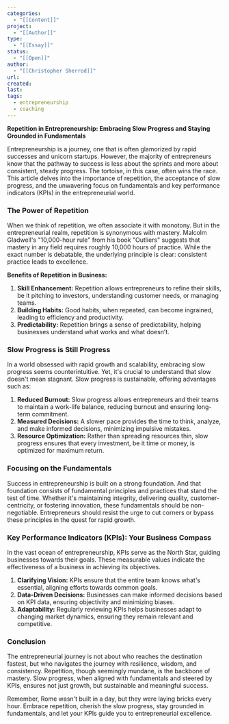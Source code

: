```yaml
---
categories:
  - "[[Content]]"
project:
  - "[[Author]]"
type:
  - "[[Essay]]"
status:
  - "[[Open]]"
author:
  - "[[Christopher Sherrod]]"
url: 
created:
last:
tags:
  - entrepreneurship
  - coaching
---
```

**Repetition in Entrepreneurship: Embracing Slow Progress and Staying Grounded in Fundamentals**

Entrepreneurship is a journey, one that is often glamorized by rapid successes and unicorn startups. However, the majority of entrepreneurs know that the pathway to success is less about the sprints and more about consistent, steady progress. The tortoise, in this case, often wins the race. This article delves into the importance of repetition, the acceptance of slow progress, and the unwavering focus on fundamentals and key performance indicators (KPIs) in the entrepreneurial world.

### **The Power of Repetition**

When we think of repetition, we often associate it with monotony. But in the entrepreneurial realm, repetition is synonymous with mastery. Malcolm Gladwell's "10,000-hour rule" from his book "Outliers" suggests that mastery in any field requires roughly 10,000 hours of practice. While the exact number is debatable, the underlying principle is clear: consistent practice leads to excellence.

**Benefits of Repetition in Business:**
1. **Skill Enhancement:** Repetition allows entrepreneurs to refine their skills, be it pitching to investors, understanding customer needs, or managing teams.
2. **Building Habits:** Good habits, when repeated, can become ingrained, leading to efficiency and productivity.
3. **Predictability:** Repetition brings a sense of predictability, helping businesses understand what works and what doesn’t.

### **Slow Progress is Still Progress**

In a world obsessed with rapid growth and scalability, embracing slow progress seems counterintuitive. Yet, it's crucial to understand that slow doesn't mean stagnant. Slow progress is sustainable, offering advantages such as:

1. **Reduced Burnout:** Slow progress allows entrepreneurs and their teams to maintain a work-life balance, reducing burnout and ensuring long-term commitment.
2. **Measured Decisions:** A slower pace provides the time to think, analyze, and make informed decisions, minimizing impulsive mistakes.
3. **Resource Optimization:** Rather than spreading resources thin, slow progress ensures that every investment, be it time or money, is optimized for maximum return.

### **Focusing on the Fundamentals**

Success in entrepreneurship is built on a strong foundation. And that foundation consists of fundamental principles and practices that stand the test of time. Whether it's maintaining integrity, delivering quality, customer-centricity, or fostering innovation, these fundamentals should be non-negotiable. Entrepreneurs should resist the urge to cut corners or bypass these principles in the quest for rapid growth.

### **Key Performance Indicators (KPIs): Your Business Compass**

In the vast ocean of entrepreneurship, KPIs serve as the North Star, guiding businesses towards their goals. These measurable values indicate the effectiveness of a business in achieving its objectives.

1. **Clarifying Vision:** KPIs ensure that the entire team knows what's essential, aligning efforts towards common goals.
2. **Data-Driven Decisions:** Businesses can make informed decisions based on KPI data, ensuring objectivity and minimizing biases.
3. **Adaptability:** Regularly reviewing KPIs helps businesses adapt to changing market dynamics, ensuring they remain relevant and competitive.

### **Conclusion**

The entrepreneurial journey is not about who reaches the destination fastest, but who navigates the journey with resilience, wisdom, and consistency. Repetition, though seemingly mundane, is the backbone of mastery. Slow progress, when aligned with fundamentals and steered by KPIs, ensures not just growth, but sustainable and meaningful success.

Remember, Rome wasn't built in a day, but they were laying bricks every hour. Embrace repetition, cherish the slow progress, stay grounded in fundamentals, and let your KPIs guide you to entrepreneurial excellence.